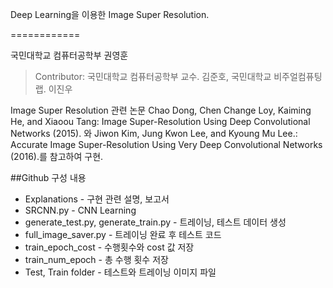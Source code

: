 


Deep Learning을 이용한 Image Super Resolution.

============

국민대학교 컴퓨터공학부 권영훈

>Contributor: 국민대학교 컴퓨터공학부 교수. 김준호, 국민대학교 비주얼컴퓨팅 랩. 이진우




Image Super Resolution 관련 논문 Chao Dong, Chen Change Loy, Kaiming He, and Xiaoou Tang: Image Super-Resolution Using Deep Convolutional Networks (2015). 와
Jiwon Kim, Jung Kwon Lee, and Kyoung Mu Lee.: Accurate Image Super-Resolution Using Very Deep Convolutional Networks (2016).를 참고하여 구현.




##Github 구성 내용
+ Explanations - 구현 관련 설명, 보고서
+ SRCNN.py - CNN Learning
+ generate_test.py, generate_train.py - 트레이닝, 테스트 데이터 생성
+ full_image_saver.py - 트레이닝 완료 후 테스트 코드
+ train_epoch_cost - 수행횟수와 cost 값 저장
+ train_num_epoch - 총 수행 횟수 저장
+ Test, Train folder - 테스트와 트레이닝 이미지 파일

